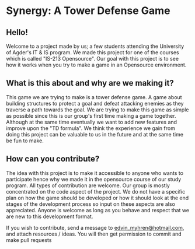 # Synergy: A Tower Defense Game

## Hello!
 Welcome to a project made by us; a few students attending the University of Agder's IT & IS program. We made this project for one of the courses which is called "IS-213 Opensource". Our goal with this project is to see how it works when you try to make a game in an Opensource environment.

## What is this about and why are we making it?
 This game we are trying to make is a tower defense game. A game about building structures to protect a goal and defeat attacking enemies as they traverse a path towards the goal. We are trying to make this game as simple as possible since this is our group's first time making a game together. Although at the same time eventually we want to add new features and improve upon the "TD formula". We think the experience we gain from doing this project can be valuable to us in the future and at the same time be fun to make.

## How can you contribute?
 The idea with this project is to make it accessible to anyone who wants to participate hence why we made it in the opensource course of our study program. All types of contribution are welcome. Our group is mostly concentrated on the code aspect of the project. We do not have a specific plan on how the game should be developed or how it should look at the end stages of the development process so input on these aspects are also appreciated. Anyone is welcome as long as you behave and respect that we are new to this development format.

 If you wish to contribute, send a message to edvin_myhren@hotmail.com, and attach resources / ideas. You will then get permission to commit and make pull requests


